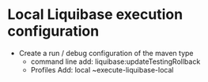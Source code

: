 <h1> Local Liquibase execution configuration </h1>

- Create a run / debug configuration of the maven type
    - command line add: liquibase:updateTestingRollback
    - Profiles Add: local ~execute-liquibase-local